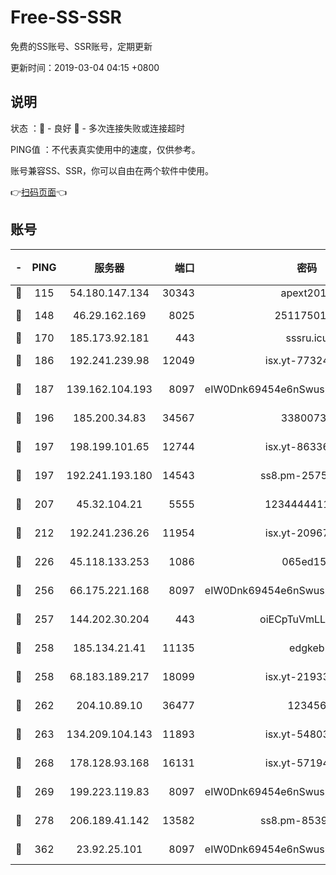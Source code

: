 # Free-SS-SSR

免费的SS账号、SSR账号，定期更新

更新时间：2019-03-04 04:15 +0800

## 说明

状态     ：🙂 - 良好 🙁 - 多次连接失败或连接超时

PING值   ：不代表真实使用中的速度，仅供参考。

账号兼容SS、SSR，你可以自由在两个软件中使用。

👉[扫码页面](https://liesauer.github.io/free-ss-ssr.github.io/)👈

## 账号

|-|PING|服务器|端口|密码|加密方式|区域|
|:----:|:----:|:-----:|-----:|:----:|:----:|:----:|
|🙂|115|54.180.147.134|30343|apext2019|chacha20|KR|
|🙂|148|46.29.162.169|8025|2511750146|aes-256-cfb|RU|
|🙂|170|185.173.92.181|443|sssru.icu|rc4-md5|RU|
|🙂|186|192.241.239.98|12049|isx.yt-77324460|aes-256-cfb|US|
|🙂|187|139.162.104.193|8097|eIW0Dnk69454e6nSwuspv9DmS201tQ0D|aes-256-cfb|JP|
|🙂|196|185.200.34.83|34567|33800731|aes-256-cfb|US|
|🙂|197|198.199.101.65|12744|isx.yt-86336141|aes-256-cfb|US|
|🙂|197|192.241.193.180|14543|ss8.pm-25759164|aes-256-cfb|US|
|🙂|207|45.32.104.21|5555|1234444411111|aes-256-cfb|SG|
|🙂|212|192.241.236.26|11954|isx.yt-20967574|aes-256-cfb|US|
|🙂|226|45.118.133.253|1086|065ed15a|aes-256-cfb|SG|
|🙂|256|66.175.221.168|8097|eIW0Dnk69454e6nSwuspv9DmS201tQ0D|aes-256-cfb|US|
|🙂|257|144.202.30.204|443|oiECpTuVmLLxk4Ts|aes-256-cfb|US|
|🙂|258|185.134.21.41|11135|edgkeb|aes-256-cfb|GB|
|🙂|258|68.183.189.217|18099|isx.yt-21933361|aes-256-cfb|SG|
|🙂|262|204.10.89.10|36477|123456|aes-256-cfb|US|
|🙂|263|134.209.104.143|11893|isx.yt-54803040|aes-256-cfb|SG|
|🙂|268|178.128.93.168|16131|isx.yt-57194887|aes-256-cfb|SG|
|🙂|269|199.223.119.83|8097|eIW0Dnk69454e6nSwuspv9DmS201tQ0D|aes-256-cfb|US|
|🙂|278|206.189.41.142|13582|ss8.pm-85391880|aes-256-cfb|SG|
|🙂|362|23.92.25.101|8097|eIW0Dnk69454e6nSwuspv9DmS201tQ0D|aes-256-cfb|US|

